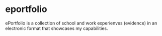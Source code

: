 # eportfolio
ePortfolio is a collection of school and work experienves (evidence) in an electronic format that showcases my capabilities.
